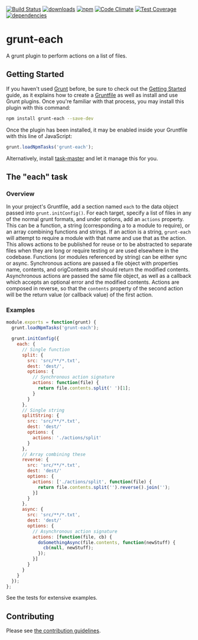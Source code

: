 [![Build Status](https://travis-ci.org/tandrewnichols/grunt-each.png)](https://travis-ci.org/tandrewnichols/grunt-each) [![downloads](http://img.shields.io/npm/dm/grunt-each.svg)](https://npmjs.org/package/grunt-each) [![npm](http://img.shields.io/npm/v/grunt-each.svg)](https://npmjs.org/package/grunt-each) [![Code Climate](https://codeclimate.com/github/tandrewnichols/grunt-each/badges/gpa.svg)](https://codeclimate.com/github/tandrewnichols/grunt-each) [![Test Coverage](https://codeclimate.com/github/tandrewnichols/grunt-each/badges/coverage.svg)](https://codeclimate.com/github/tandrewnichols/grunt-each) [![dependencies](https://david-dm.org/tandrewnichols/grunt-each.png)](https://david-dm.org/tandrewnichols/grunt-each)

# grunt-each

A grunt plugin to perform actions on a list of files.

## Getting Started

If you haven't used [Grunt](http://gruntjs.com/) before, be sure to check out the [Getting Started](http://gruntjs.com/getting-started) guide, as it explains how to create a [Gruntfile](http://gruntjs.com/sample-gruntfile) as well as install and use Grunt plugins. Once you're familiar with that process, you may install this plugin with this command:

```bash
npm install grunt-each --save-dev
```

Once the plugin has been installed, it may be enabled inside your Gruntfile with this line of JavaScript:

```javascript
grunt.loadNpmTasks('grunt-each');
```

Alternatively, install [task-master](http://github.com/tandrewnichols/task-master) and let it manage this for you.

## The "each" task

### Overview

In your project's Gruntfile, add a section named `each` to the data object passed into `grunt.initConfig()`. For each target, specify a list of files in any of the normal grunt formats, and under options, add an `actions` property. This can be a function, a string (corresponding a to a module to require), or an array combining functions and strings. If an action is a string, `grunt-each` will attempt to require a module with that name and use that as the action. This allows actions to be published for reuse or to be abstracted to separate files when they are long or require testing or are used elsewhere in the codebase. Functions (or modules referenced by string) can be either sync or async. Synchronous actions are passed a file object with properties name, contents, and origContents and should return the modified contents. Asynchronous actions are passed the same file object, as well as a callback which accepts an optional error and the modified contents. Actions are composed in reverse, so that the `contents` property of the second action will be the return value (or callback value) of the first action.

### Examples

```js
module.exports = function(grunt) {
  grunt.loadNpmTasks('grunt-each');

  grunt.initConfig({
    each: {
      // Single function
      split: {
        src: 'src/**/*.txt',
        dest: 'dest/',
        options: {
          // Synchronous action signature
          actions: function(file) {
            return file.contents.split(' ')[1]; 
          }
        }
      },
      // Single string
      splitString: {
        src: 'src/**/*.txt',
        dest: 'dest/'
        options: {
          actions: './actions/split'
        }
      },
      // Array combining these
      reverse: {
        src: 'src/**/*.txt',
        dest: 'dest/'
        options: {
          actions: ['./actions/split', function(file) {
            return file.contents.split('').reverse().join('');
          }]
        }
      },
      async: {
        src: 'src/**/*.txt',
        dest: 'dest/'
        options: {
          // Asynchronous action signature
          actions: [function(file, cb) {
            doSomethingAsync(file.contents, function(newStuff) {
              cb(null, newStuff);
            });
          }]
        }
      }
    }
  });
};
```

See the tests for extensive examples.

## Contributing

Please see [the contribution guidelines](CONTRIBUTING.md).

